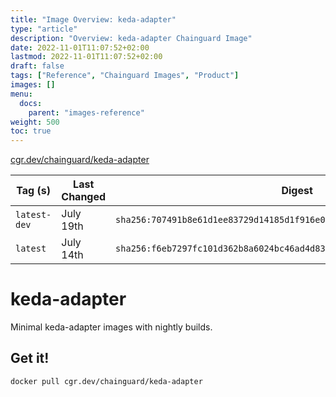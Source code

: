 ```yaml
---
title: "Image Overview: keda-adapter"
type: "article"
description: "Overview: keda-adapter Chainguard Image"
date: 2022-11-01T11:07:52+02:00
lastmod: 2022-11-01T11:07:52+02:00
draft: false
tags: ["Reference", "Chainguard Images", "Product"]
images: []
menu:
  docs:
    parent: "images-reference"
weight: 500
toc: true
---
```


[cgr.dev/chainguard/keda-adapter](https://github.com/chainguard-images/images/tree/main/images/keda-adapter)

| Tag (s)       | Last Changed | Digest                                                                    |
|---------------|--------------|---------------------------------------------------------------------------|
|  `latest-dev` | July 19th    | `sha256:707491b8e61d1ee83729d14185d1f916e00ae8a360df35452f39e6429855fbfa` |
|  `latest`     | July 14th    | `sha256:f6eb7297fc101d362b8a6024bc46ad4d83b6920bd9c6112993dbfcd303a55da5` |

# keda-adapter

Minimal keda-adapter images with nightly builds.

## Get it!

```shell
docker pull cgr.dev/chainguard/keda-adapter
```
